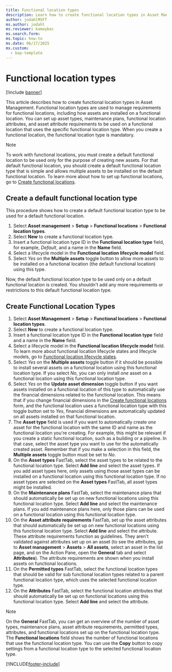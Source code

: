 ```yaml
---
title: Functional location types
description: Learn how to create functional location types in Asset Management, including an outline and step-by-step process on creating a default functional location type.
author: jodahlMSFT
ms.author: jodahl
ms.reviewer: kamaybac
ms.search.form:
ms.topic: how-to
ms.date: 06/17/2025
ms.custom: 
  - bap-template
---
```


# Functional location types

[!include [banner](../../includes/banner.md)]

This article describes how to create functional location types in Asset Management. Functional location types are used to manage requirements for functional locations, including how assets are installed on a functional location. You can set up asset types, maintenance plans, functional location attributes, and asset attribute requirements to be used on a functional location that uses the specific functional location type. When you create a functional location, the functional location type is mandatory.

> [!NOTE]
> To work with functional locations, you must create a default functional location to be used only for the purpose of creating new assets. For that default functional location, you should create a default functional location type that is simple and allows multiple assets to be installed on the default functional location. To learn more about how to set up functional locations, go to [Create functional locations](../functional-locations/create-functional-locations.md).

## Create a default functional location type

This procedure shows how to create a default functional location type to be used for a default functional location.

1. Select **Asset management** \> **Setup** \> **Functional locations** \> **Functional location types**.
2. Select **New** to create a functional location type.
3. Insert a functional location type ID in the **Functional location type** field, for example, *Default*, and a name in the **Name** field.
4. Select a lifecycle model in the **Functional location lifecycle model** field.
5. Select *Yes* on the **Multiple assets** toggle button to allow more assets to be installed on a functional location (the default functional location) using this type.

Now, the default functional location type to be used only on a default functional location is created. You shouldn't add any more requirements or restrictions to this default functional location type.

## Create Functional Location Types

1. Select **Asset Management** \> **Setup** \> **Functional locations** \> **Functional location types**.
2. Select **New** to create a functional location type.
3. Insert a functional location type ID in the **Functional location type** field and a name in the **Name** field.
4. Select a lifecycle model in the **Functional location lifecycle model** field. To learn more about functional location lifecycle states and lifecycle models, go to [Functional location lifecycle states](../setup-for-functional-locations/functional-location-stages.md).
5. Select *Yes* on the **Multiple assets** toggle button if it should be possible to install several assets on a functional location using this functional location type. If you select *No*, you can only install *one* asset on a functional location using this functional location type.
6. Select *Yes* on the **Update asset dimension** toggle button if you want assets installed on a functional location of this type to automatically use the financial dimensions related to the functional location. This means that if you change financial dimensions in the [Create functional locations](../functional-locations/create-functional-locations.md) form, and the functional location uses a functional location type with this toggle button set to *Yes*, financial dimensions are automatically updated on all assets installed on that functional location.
7. The **Asset type** field is used if you want to automatically create *one* asset for the functional location with the same ID and name as the functional location you're creating. For example, this might be relevant if you create a static functional location, such as a building or a pipeline. In that case, select the asset type you want to use for the automatically created asset. Remember that if you make a selection in this field, the **Multiple assets** toggle button must be set to *No*.
8. On the **Asset types** FastTab, select the asset types to be related to the functional location type. Select **Add line** and select the asset types. If you add asset types here, only assets using those asset types can be installed on a functional location using this functional location type. If no asset types are selected on the **Asset types** FastTab, all asset types might be installed.
9. On the **Maintenance plans** FastTab, select the maintenance plans that should automatically be set up on new functional locations using this functional location type. Select **Add line** and select the maintenance plans. If you add maintenance plans here, only those plans can be used on a functional location using this functional location type.
10. On the **Asset attribute requirements** FastTab, set up the asset attributes that should automatically be set up on new functional locations using this functional location type. Select **Add line** and select the attribute. These attribute requirements function as guidelines. They aren't validated against attributes set up on an asset (to see the attributes, go to **Asset management** \> **Assets** \> **All assets**, select an asset in the list page, and on the Action Pane, open the **General** tab and select **Attributes**). The attribute requirements are shown when you install assets on functional locations.
11. On the **Permitted types** FastTab, select the functional location types that should be valid for sub functional location types related to a parent functional location type, which uses the selected functional location type.
12. On the **Attributes** FastTab, select the functional location attributes that should automatically be set up on functional locations using this functional location type. Select **Add line** and select the attribute.

>[!NOTE]
>On the **General** FastTab, you can get an overview of the number of asset types, maintenance plans, asset attribute requirements, permitted types, attributes, and functional locations set up on the functional location type. The **Functional locations** field shows the number of functional locations that use the functional location type. You can use the **Copy** button to copy settings from a functional location type to the selected functional location type.

[!INCLUDE[footer-include](../../../includes/footer-banner.md)]
